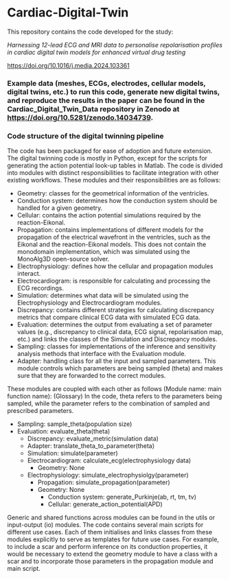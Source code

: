 # Cardiac-Digital-Twin
This repository contains the code developed for the study:

_Harnessing 12-lead ECG and MRI data to personalise repolarisation profiles in cardiac digital twin models for enhanced virtual drug testing_

https://doi.org/10.1016/j.media.2024.103361

### Example data (meshes, ECGs, electrodes, cellular models, digital twins, etc.) to run this code, generate new digital twins, and reproduce the results in the paper can be found in the Cardiac_Digital_Twin_Data repository in Zenodo at https://doi.org/10.5281/zenodo.14034739.


###	Code structure of the digital twinning pipeline

The code has been packaged for ease of adoption and future extension. The digital twinning code is mostly in Python, except for the scripts for generating the action potential look-up tables in Matlab.
The code is divided into modules with distinct responsibilities to facilitate integration with other existing workflows. These modules and their responsibilities are as follows:
-	Geometry: classes for the geometrical information of the ventricles.
-	Conduction system: determines how the conduction system should be handled for a given geometry.
-	Cellular: contains the action potential simulations required by the reaction-Eikonal.
-	Propagation: contains implementations of different models for the propagation of the electrical wavefront in the ventricles, such as the Eikonal and the reaction-Eikonal models. This does not contain the monodomain implementation, which was simulated using the MonoAlg3D open-source solver. 
-	Electrophysiology: defines how the cellular and propagation modules interact.
-	Electrocardiogram: is responsible for calculating and processing the ECG recordings.
-	Simulation: determines what data will be simulated using the Electrophysiology and Electrocardiogram modules.
-	Discrepancy: contains different strategies for calculating discrepancy metrics that compare clinical ECG data with simulated ECG data.
-	Evaluation: determines the output from evaluating a set of parameter values (e.g., discrepancy to clinical data, ECG signal, repolarisation map, etc.) and links the classes of the Simulation and Discrepancy modules.
-	Sampling: classes for implementations of the inference and sensitivity analysis methods that interface with the Evaluation module.
-	Adapter: handling class for all the input and sampled parameters. This module controls which parameters are being sampled (theta) and makes sure that they are forwarded to the correct modules. 

These modules are coupled with each other as follows (Module name: main function name):
(Glossary) In the code, theta refers to the parameters being sampled, while the parameter refers to the combination of sampled and prescribed parameters.
-	Sampling: sample_theta(population size)
  -	Evaluation: evaluate_theta(theta)
    -	Discrepancy: evaluate_metric(simulation data)
    -	Adapter: translate_theta_to_parameter(theta) 
    -	Simulation: simulate(parameter)
      -	Electrocardiogram: calculate_ecg(electrophysiology data)
        -	Geometry: None
      -	Electrophysiology: simulate_electrophysiolgy(parameter)
        -	Propagation: simulate_propagation(parameter)
          -	Geometry: None
            -	Conduction system: generate_Purkinje(ab, rt, tm, tv)
            -	Cellular: generate_action_potential(APD)

Generic and shared functions across modules can be found in the utils or input-output (io) modules. 
The code contains several main scripts for different use cases. 
Each of them initialises and links classes from these modules explicitly to serve as templates for future use cases. 
For example, to include a scar and perform inference on its conduction properties, it would be necessary to extend the geometry module to have a class with a scar and to incorporate those parameters in the propagation module and main script.
